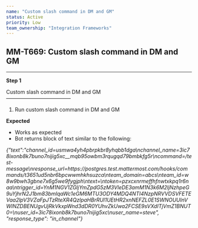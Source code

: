 ```yaml
---
name: "Custom slash command in DM and GM"
status: Active
priority: Low
team_ownership: "Integration Frameworks"
---
```


## MM-T669: Custom slash command in DM and GM

---

**Step 1**

Custom slash command in DM and GM\
–––––––––––––––––––––––––

1. Run custom slash command in DM and GM

**Expected**

- Works as expected
- Bot returns block of text similar to the following:

_{"text":"channel\_id=usmwa4yh4pbrpkbr8yhqbb1dga\nchannel\_name=3ic78ixonb8k7buno7nijig5xc\_\_mqb95owbm3rqugqd79bmbkfg5r\ncommand=/test-message\nresponse\_url=https\://postgres.test.mattermost.com/hooks/commands/t3651ud5nbr6bpcwwmhkhsuzca\nteam\_domain=abcs\nteam\_id=w8w9bwh3gbne7x6g5we9fygjph\ntext=\ntoken=pzxcxnrmeffhfnwtxkpq1r6naa\ntrigger\_id=YnM1NGV1ZGljYmZpdG5zM3VleDE3amM1N3k6M2ljNzhpeG9uYjhrN2J1bm83bmlqaWc1eGM6MTU3ODY4MDQ4NTI4NzpNRVVDSVFETEVaa2lpV3VZaFpJTzRteXR4QzlpaHBrRUl1UEtHR2xnNEFZL0E1SWNOUUlnVWlNZDBENUgvUjRkVkxpWnd3dDR0YUhvZkUwa2FCSE9sVXdITjVmZ1BNUT0=\nuser\_id=3ic78ixonb8k7buno7nijig5xc\nuser\_name=steve", "response\_type": "in\_channel"}_
